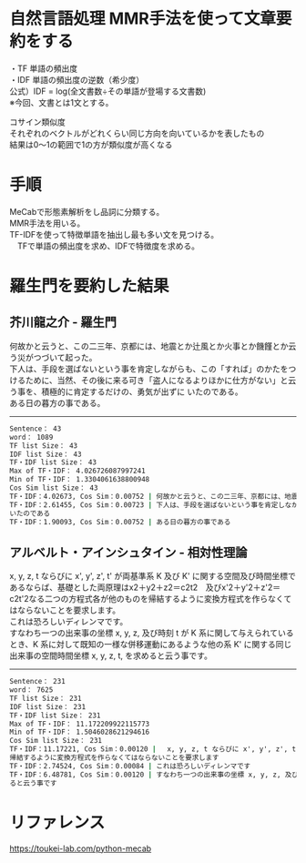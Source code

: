# 自然言語処理 MMR手法を使って文章要約をする

・TF 単語の頻出度  
・IDF 単語の頻出度の逆数（希少度）  
公式）IDF = log(全文書数÷その単語が登場する文書数)  
※今回、文書とは1文とする。 

コサイン類似度  
それぞれのベクトルがどれくらい同じ方向を向いているかを表したもの  
結果は0～1の範囲で1の方が類似度が高くなる  

# 手順
MeCabで形態素解析をし品詞に分類する。  
MMR手法を用いる。  
TF-IDFを使って特徴単語を抽出し最も多い文を見つける。  
　TFで単語の頻出度を求め、IDFで特徴度を求める。  



# 羅生門を要約した結果
## 芥川龍之介 - 羅生門
何故かと云うと、この二三年、京都には、地震とか辻風とか火事とか饑饉とか云う災がつづいて起った。  
下人は、手段を選ばないという事を肯定しながらも、この「すれば」のかたをつけるために、当然、その後に来る可き「盗人になるよりほかに仕方がない」と云う事を、積極的に肯定するだけの、勇気が出ずに
いたのである。  
ある日の暮方の事である。  

---
```cmd
Sentence： 43  
word： 1089  
TF list Size： 43  
IDF list Size： 43  
TF・IDF list Size： 43  
Max of TF・IDF： 4.026726087997241   
Min of TF・IDF： 1.3304061638800948  
Cos Sim list Size： 43  
TF・IDF：4.02673, Cos Sim：0.00752 | 何故かと云うと、この二三年、京都には、地震とか辻風とか火事とか饑饉とか云う災がつづいて起った  
TF・IDF：2.61455, Cos Sim：0.00723 | 下人は、手段を選ばないという事を肯定しながらも、この「すれば」のかたをつけるために、当然、その後に来る可き「盗人になるよりほかに仕方がない」と云う事を、積極的に肯定するだけの、勇気が出ずに  
いたのである  
TF・IDF：1.90093, Cos Sim：0.00752 | ある日の暮方の事である  
```

## アルベルト・アインシュタイン - 相対性理論
x, y, z, t ならびに x', y', z', t' が両基準系 K 及び K' に関する空間及び時間坐標であるならば、基礎とした両原理はx2＋y2＋z2＝c2t2　及びx'2＋y'2＋z'2＝c2t'2なる二つの方程式各が他のものを帰結するように変換方程式を作らなくてはならないことを要求します。  
これは恐ろしいディレンマです。  
すなわち一つの出来事の坐標 x, y, z, 及び時刻 t が K 系に関して与えられているとき、K 系に対して既知の一様な併移運動にあるような他の系 K' に関する同じ出来事の空間時間坐標 x, y, z, t, を求めると云う事です。  

---
```cmd
Sentence： 231  
word： 7625  
TF list Size： 231  
IDF list Size： 231  
TF・IDF list Size： 231  
Max of TF・IDF： 11.172209922115773  
Min of TF・IDF： 1.5046028621294616  
Cos Sim list Size： 231  
TF・IDF：11.17221, Cos Sim：0.00120 | 　x, y, z, t ならびに x', y', z', t' が両基準系 K 及び K' に関する空間及び時間坐標であるならば、基礎とした両原理はx2＋y2＋z2＝c2t2　及びx'2＋y'2＋z'2＝c2t'2なる二つの方程式各が他のものを  
帰結するように変換方程式を作らなくてはならないことを要求します  
TF・IDF：2.74524, Cos Sim：0.00084 | これは恐ろしいディレンマです  
TF・IDF：6.48781, Cos Sim：0.00120 | すなわち一つの出来事の坐標 x, y, z, 及び時刻 t が K 系に関して与えられているとき、K 系に対して既知の一様な併移運動にあるような他の系 K' に関する同じ出来事の空間時間坐標 x, y, z, t, を求め   
ると云う事です  
```


# リファレンス
https://toukei-lab.com/python-mecab